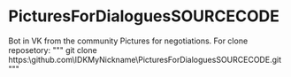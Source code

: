 # PicturesForDialoguesSOURCECODE
Bot in VK from the community Pictures for negotiations.
For clone reposetory:
"""
git clone https:\\github.com\IDKMyNickname\PicturesForDialoguesSOURCECODE.git
"""
